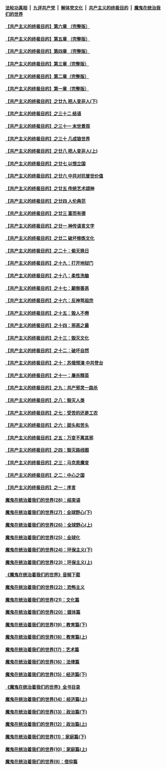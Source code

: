 ####  [法轮功真相](../../../../basic/blob/master/README.md?t=04252215) &nbsp;|&nbsp; [九评共产党](../../../../9ping.md/blob/master/README.md?t=04252215) &nbsp;|&nbsp; [解体党文化](../../../../jtdwh.md/blob/master/README.md?t=04252215)  &nbsp;|&nbsp; [共产主义的终极目的](../../../../gczydzjmd.md/blob/master/README.md?t=04252215) &nbsp;|&nbsp; [魔鬼在统治我们的世界](../../../../mgztzwmdsj.md/blob/master/README.md?t=04252215) 

#### [【共产主义的终极目的】第六章 （完整版）](../pages/nsc422/n11428913.md?t=04252215) 

#### [【共产主义的终极目的】第五章 （完整版）](../pages/nsc422/n11428912.md?t=04252215) 

#### [【共产主义的终极目的】第四章 （完整版）](../pages/nsc422/n11428907.md?t=04252215) 

#### [【共产主义的终极目的】第三章（完整版）](../pages/nsc422/n11428848.md?t=04252215) 

#### [【共产主义的终极目的】第二章（完整版）](../pages/nsc422/n11428831.md?t=04252215) 

#### [【共产主义的终极目的】第一章（完整版）](../pages/nsc422/n11417651.md?t=04252215) 

#### [【共产主义的终极目的】之廿九 把人变非人(下)](../pages/nsc422/n11344140.md?t=04252215) 

#### [【共产主义的终极目的】之三十二 结语](../pages/nsc422/n11360535.md?t=04252215) 

#### [【共产主义的终极目的】之三十一 末世景观](../pages/nsc422/n11351129.md?t=04252215) 

#### [【共产主义的终极目的】之三十 几成狼世界](../pages/nsc422/n11348280.md?t=04252215) 

#### [【共产主义的终极目的】之廿八 把人变非人(上)](../pages/nsc422/n11340492.md?t=04252215) 

#### [【共产主义的终极目的】之廿七 以恨立国](../pages/nsc422/n11336944.md?t=04252215) 

#### [【共产主义的终极目的】之廿六 中共对抗普世价值](../pages/nsc422/n11324785.md?t=04252215) 

#### [【共产主义的终极目的】之廿五 传统艺术颂神](../pages/nsc422/n11296396.md?t=04252215) 

#### [【共产主义的终极目的】之廿四 人伦典范](../pages/nsc422/n11296397.md?t=04252215) 

#### [【共产主义的终极目的】之廿三 富而有德](../pages/nsc422/n11283598.md?t=04252215) 

#### [【共产主义的终极目的】之廿一 神传语言文字](../pages/nsc422/n11263265.md?t=04252215) 

#### [【共产主义的终极目的】之廿二 破坏修炼文化](../pages/nsc422/n11245728.md?t=04252215) 

#### [【共产主义的终极目的】之二十：偷天换日](../pages/nsc422/n11238846.md?t=04252215) 

#### [【共产主义的终极目的】之十九：打开地狱门](../pages/nsc422/n11206376.md?t=04252215) 

#### [【共产主义的终极目的】之十八：柔性洗脑](../pages/nsc422/n11199994.md?t=04252215) 

#### [【共产主义的终极目的】之十七：颠倒善恶](../pages/nsc422/n11179782.md?t=04252215) 

#### [【共产主义的终极目的】之十六：反神骂祖宗](../pages/nsc422/n11166798.md?t=04252215) 

#### [【共产主义的终极目的】之十五：毁人不倦](../pages/nsc422/n11166792.md?t=04252215) 

#### [【共产主义的终极目的】之十四：邪恶之最](../pages/nsc422/n11150249.md?t=04252215) 

#### [【共产主义的终极目的】之十三：毁灭文化](../pages/nsc422/n11135227.md?t=04252215) 

#### [【共产主义的终极目的】之十二：破坏自然](../pages/nsc422/n11135214.md?t=04252215) 

#### [【共产主义的终极目的】之十：苏俄预演 中共登台](../pages/nsc422/n11118424.md?t=04252215) 

#### [【共产主义的终极目的】之十一：屠杀精英](../pages/nsc422/n11118442.md?t=04252215) 

#### [【共产主义的终极目的】之九：共产邪灵一路杀](../pages/nsc422/n11114139.md?t=04252215) 

#### [【共产主义的终极目的】之八：毁灭人类](../pages/nsc422/n11108503.md?t=04252215) 

#### [【共产主义的终极目的】之七：受苦的还是工农](../pages/nsc422/n11101809.md?t=04252215) 

#### [【共产主义的终极目的】之六：甜头和苦头](../pages/nsc422/n11096971.md?t=04252215) 

#### [【共产主义的终极目的】之五：万变不离其邪](../pages/nsc422/n11091285.md?t=04252215) 

#### [【共产主义的终极目的】之四：毁灭路线图](../pages/nsc422/n11086284.md?t=04252215) 

#### [【共产主义的终极目的】之三：马克思魔变](../pages/nsc422/n11061941.md?t=04252215) 

#### [【共产主义的终极目的】之二：中心之国](../pages/nsc422/n11047728.md?t=04252215) 

#### [【共产主义的终极目的】之一：序言](../pages/nsc422/n11086077.md?t=04252215) 

#### [魔鬼在统治着我们的世界(28)：结束语](../pages/nsc422/n10936246.md?t=04252215) 

#### [魔鬼在统治着我们的世界(27)：全球野心(下)](../pages/nsc422/n10928319.md?t=04252215) 

#### [魔鬼在统治着我们的世界(26)：全球野心(上)](../pages/nsc422/n10900318.md?t=04252215) 

#### [魔鬼在统治着我们的世界(25)：全球化](../pages/nsc422/n10788205.md?t=04252215) 

#### [魔鬼在统治着我们的世界(24)：环保主义(下)](../pages/nsc422/n10695307.md?t=04252215) 

#### [魔鬼在统治着我们的世界(23)：环保主义(上)](../pages/nsc422/n10688613.md?t=04252215) 

#### [《魔鬼在统治着我们的世界》音频下载](../pages/nsc422/n10635553.md?t=04252215) 

#### [魔鬼在统治着我们的世界(22)：恐怖主义](../pages/nsc422/n10614727.md?t=04252215) 

#### [魔鬼在统治着我们的世界(21)：文化篇](../pages/nsc422/n10597706.md?t=04252215) 

#### [魔鬼在统治着我们的世界(20)：媒体篇](../pages/nsc422/n10586579.md?t=04252215) 

#### [魔鬼在统治着我们的世界(19)：教育篇(下)](../pages/nsc422/n10564808.md?t=04252215) 

#### [魔鬼在统治着我们的世界(18)：教育篇(上)](../pages/nsc422/n10526970.md?t=04252215) 

#### [魔鬼在统治着我们的世界(17)：艺术篇](../pages/nsc422/n10499093.md?t=04252215) 

#### [魔鬼在统治着我们的世界(16)：法律篇](../pages/nsc422/n10485969.md?t=04252215) 

#### [魔鬼在统治着我们的世界(15)：经济篇(下)](../pages/nsc422/n10469975.md?t=04252215) 

#### [《魔鬼在统治着我们的世界》全书目录](../pages/nsc422/n10464261.md?t=04252215) 

#### [魔鬼在统治着我们的世界(14)：经济篇(上)](../pages/nsc422/n10457370.md?t=04252215) 

#### [魔鬼在统治着我们的世界(13)：政治篇(下)](../pages/nsc422/n10448270.md?t=04252215) 

#### [魔鬼在统治着我们的世界(12)：政治篇(上)](../pages/nsc422/n10444576.md?t=04252215) 

#### [魔鬼在统治着我们的世界(11)：家庭篇(下)](../pages/nsc422/n10440961.md?t=04252215) 

#### [魔鬼在统治着我们的世界(10)：家庭篇(上)](../pages/nsc422/n10435448.md?t=04252215) 

#### [魔鬼在统治着我们的世界(9)：信仰篇](../pages/nsc422/n10432159.md?t=04252215) 

